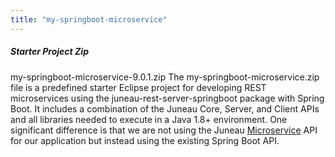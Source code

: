 ```yaml
---
title: "my-springboot-microservice"
---
```


##### Starter Project Zip
my-springboot-microservice-9.0.1.zip
The my-springboot-microservice.zip file is a predefined starter Eclipse project for developing
REST microservices using the juneau-rest-server-springboot package with Spring Boot.
It includes a combination of the Juneau Core, Server, and Client APIs and all libraries needed to execute in a Java 1.8+ environment.
One significant difference is that we are not using the Juneau [Microservice](../apidocs/org/apache/juneau/microservice/Microservice.html) API for our
application but instead using the existing Spring Boot API.